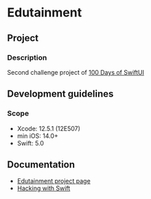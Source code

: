 # Edutainment

## Project

### Description

Second challenge project of [100 Days of SwiftUI](https://www.hackingwithswift.com/100/swiftui)

## Development guidelines

### Scope

* Xcode: 12.5.1 (12E507)
* min iOS: 14.0+ 
* Swift: 5.0

## Documentation

* [Edutainment project page](https://www.hackingwithswift.com/guide/ios-swiftui/3/3/challenge)
* [Hacking with Swift](https://www.hackingwithswift.com)

